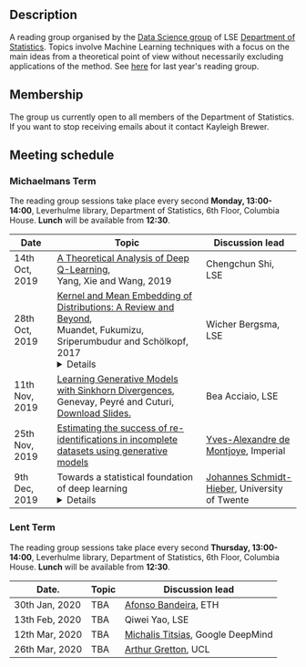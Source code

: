 ## Description

A reading group organised by the [Data Science group](http://www.lse.ac.uk/Statistics/Research/Data-Science) of LSE [Department of Statistics](http://www.lse.ac.uk/Statistics). Topics involve Machine Learning techniques with a focus on the main ideas from a theoretical point of view without necessarily excluding applications of the method. See [here](https://lse-ml.github.io) for last year's reading group.

## Membership

The group us currently open to all members of the Department of Statistics. If you want to stop receiving emails about it contact Kayleigh Brewer.

## Meeting schedule

### Michaelmans Term

The reading group sessions take place every second **Monday, 13:00-14:00**, Leverhulme library, Department of Statistics, 6th Floor, Columbia House. **Lunch** will be available from **12:30**.

| Date                        | Topic                                                           | Discussion lead |
|-----------------------------|-----------------------------------------------------------------|-----------------|
| 14th Oct, 2019         |  [A Theoretical Analysis of Deep Q-Learning](https://arxiv.org/abs/1901.00137),<br/> Yang, Xie and Wang, 2019 | Chengchun Shi, LSE   |
| 28th Oct, 2019        |  [Kernel and Mean Embedding of Distributions: A Review and Beyond](https://arxiv.org/abs/1605.09522),<br/> Muandet, Fukumizu, Sriperumbudur and Schölkopf, 2017 <details> I will give an introduction intended for a wider audience to reproducing kernel Hilbert spaces (RKHSs) and the application to kernel mean embeddings of probability distributions, loosely based on the above paper. As an application, I will show how kernel mean embeddings can be used to define dependence measures, and also outline the limitations of this approach. I will argue that RKHSs have a fundamental role to play in statistical science, i.e., that they are more than just another tool. </details>                                                        | Wicher Bergsma, LSE |
|  11th Nov, 2019    |  [Learning Generative Models with Sinkhorn Divergences](https://arxiv.org/abs/1706.00292),<br/> Genevay, Peyré and Cuturi,   <a href="download.php?file=Slides_LSE_Bea.pdf">Download Slides.</a>         |  Bea Acciaio, LSE   |
| 25th Nov, 2019       |  [Estimating the success of re-identifications in incomplete datasets using generative models](https://www.nature.com/articles/s41467-019-10933-3/)    |  [Yves-Alexandre de Montjoye](https://www.demontjoye.com), Imperial       |
| 9th Dec, 2019       |  Towards a statistical foundation of deep learning <details> Recently a lot of progress has been made in the theoretical understanding of deep learning. One of the very promising directions is the statistical approach, which interprets deep learning as a statistical method and builds on existing techniques in mathematical statistics to derive theoretical error bounds. The talk surveys this field and describes future challenges. </details>      |  [Johannes Schmidt-Hieber](https://wwwhome.ewi.utwente.nl/~schmidtaj/index.html), University of Twente    |

### Lent Term

The reading group sessions take place every second **Thursday, 13:00-14:00**, Leverhulme library, Department of Statistics, 6th Floor, Columbia House. **Lunch** will be available from **12:30**.

| Date.                       | Topic                                                             | Discussion lead |
|-----------------------------|-------------------------------------------------------------------|-----------------|
| 30th Jan, 2020         | TBA  |  [Afonso Bandeira](https://people.math.ethz.ch/~abandeira/), ETH |
| 13th Feb, 2020        |  TBA | Qiwei Yao, LSE |
| 12th Mar, 2020      |  TBA  | [Michalis Titsias](http://www2.aueb.gr/users/mtitsias/), Google DeepMind        |
| 26th Mar, 2020      |  TBA     | [Arthur Gretton](http://www.gatsby.ucl.ac.uk/~gretton/), UCL       |
